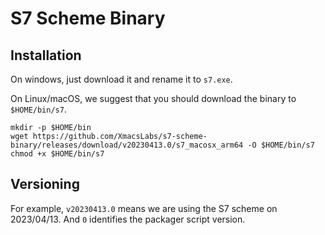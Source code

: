 # S7 Scheme Binary
## Installation
On windows, just download it and rename it to `s7.exe`.

On Linux/macOS, we suggest that you should download the binary to `$HOME/bin/s7`.

```
mkdir -p $HOME/bin
wget https://github.com/XmacsLabs/s7-scheme-binary/releases/download/v20230413.0/s7_macosx_arm64 -O $HOME/bin/s7
chmod +x $HOME/bin/s7
```

## Versioning
For example, `v20230413.0` means we are using the S7 scheme on 2023/04/13. And `0` identifies the packager script version.
